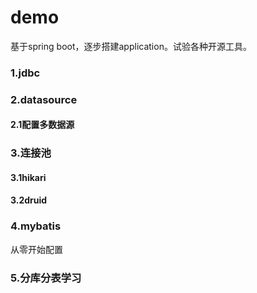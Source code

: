 # demo

基于spring boot，逐步搭建application。试验各种开源工具。

### 1.jdbc

### 2.datasource

#### 2.1配置多数据源

### 3.连接池
#### 3.1hikari
#### 3.2druid

### 4.mybatis
从零开始配置

### 5.分库分表学习
